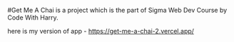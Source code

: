 #Get Me A Chai is a project which is the part of Sigma Web Dev Course by Code With Harry.

here is my version of app - https://get-me-a-chai-2.vercel.app/
